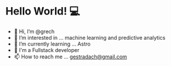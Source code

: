 # Hello World! 💻
- 👋 Hi, I’m @grech
- 👀 I’m interested in ... machine learning  and  predictive analytics
- 🌱 I’m currently learning ... Astro 
- 🦾 I'm a Fullstack developer 
- 📫 How to reach me ... gestradach@gmail.com

<!---
grech/grech is a ✨ special ✨ repository because its `README.md` (this file) appears on your GitHub profile.
You can click the Preview link to take a look at your changes.
--->
